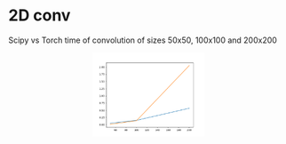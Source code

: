 
# 2D conv

Scipy vs Torch time of convolution of sizes 50x50, 100x100 and 200x200 
<p align="center"> <img src="scipy_torch_conv.png"  width = 40%  /></p>

